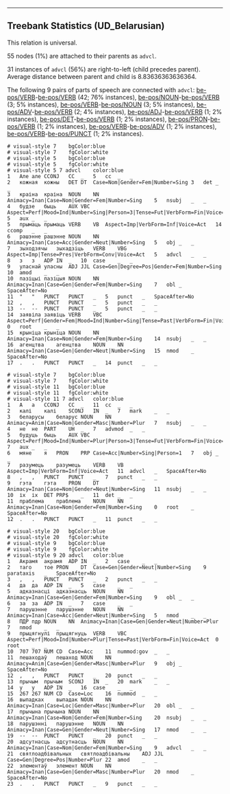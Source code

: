 

--------------------------------------------------------------------------------

## Treebank Statistics (UD_Belarusian)

This relation is universal.

55 nodes (1%) are attached to their parents as `advcl`.

31 instances of `advcl` (56%) are right-to-left (child precedes parent).
Average distance between parent and child is 8.83636363636364.

The following 9 pairs of parts of speech are connected with `advcl`: [be-pos/VERB]()-[be-pos/VERB]() (42; 76% instances), [be-pos/NOUN]()-[be-pos/VERB]() (3; 5% instances), [be-pos/VERB]()-[be-pos/NOUN]() (3; 5% instances), [be-pos/ADV]()-[be-pos/VERB]() (2; 4% instances), [be-pos/ADJ]()-[be-pos/VERB]() (1; 2% instances), [be-pos/DET]()-[be-pos/VERB]() (1; 2% instances), [be-pos/PRON]()-[be-pos/VERB]() (1; 2% instances), [be-pos/VERB]()-[be-pos/ADV]() (1; 2% instances), [be-pos/VERB]()-[be-pos/PUNCT]() (1; 2% instances).


~~~ conllu
# visual-style 7	bgColor:blue
# visual-style 7	fgColor:white
# visual-style 5	bgColor:blue
# visual-style 5	fgColor:white
# visual-style 5 7 advcl	color:blue
1	Але	але	CCONJ	CC	_	5	cc	_	_
2	кожная	кожны	DET	DT	Case=Nom|Gender=Fem|Number=Sing	3	det	_	_
3	краіна	краіна	NOUN	NN	Animacy=Inan|Case=Nom|Gender=Fem|Number=Sing	5	nsubj	_	_
4	будзе	быць	AUX	VBC	Aspect=Perf|Mood=Ind|Number=Sing|Person=3|Tense=Fut|VerbForm=Fin|Voice=Act	5	aux	_	_
5	прымаць	прымаць	VERB	VB	Aspect=Imp|VerbForm=Inf|Voice=Act	14	ccomp	_	_
6	рашэнне	рашэнне	NOUN	NN	Animacy=Inan|Case=Acc|Gender=Neut|Number=Sing	5	obj	_	_
7	зыходзячы	зыхадзiць	VERB	VBG	Aspect=Imp|Tense=Pres|VerbForm=Conv|Voice=Act	5	advcl	_	_
8	з	з	ADP	IN	_	10	case	_	_
9	уласнай	уласны	ADJ	JJL	Case=Gen|Degree=Pos|Gender=Fem|Number=Sing	10	amod	_	_
10	пазіцыі	пазіцыя	NOUN	NN	Animacy=Inan|Case=Gen|Gender=Fem|Number=Sing	7	obl	_	SpaceAfter=No
11	"	"	PUNCT	PUNCT	_	5	punct	_	SpaceAfter=No
12	,	,	PUNCT	PUNCT	_	5	punct	_	_
13	--	--	PUNCT	PUNCT	_	5	punct	_	_
14	заявіла	заявіць	VERB	VBC	Aspect=Perf|Gender=Fem|Mood=Ind|Number=Sing|Tense=Past|VerbForm=Fin|Voice=Act	0	root	_	_
15	крыніца	крыніца	NOUN	NN	Animacy=Inan|Case=Nom|Gender=Fem|Number=Sing	14	nsubj	_	_
16	агенцтва	агенцтва	NOUN	NN	Animacy=Inan|Case=Gen|Gender=Neut|Number=Sing	15	nmod	_	SpaceAfter=No
17	.	.	PUNCT	PUNCT	_	14	punct	_	_

~~~


~~~ conllu
# visual-style 7	bgColor:blue
# visual-style 7	fgColor:white
# visual-style 11	bgColor:blue
# visual-style 11	fgColor:white
# visual-style 11 7 advcl	color:blue
1	А	а	CCONJ	CC	_	11	cc	_	_
2	калі	калі	SCONJ	IN	_	7	mark	_	_
3	беларусы	беларус	NOUN	NN	Animacy=Anim|Case=Nom|Gender=Masc|Number=Plur	7	nsubj	_	_
4	не	не	PART	UH	_	7	advmod	_	_
5	будуць	быць	AUX	VBC	Aspect=Perf|Mood=Ind|Number=Plur|Person=3|Tense=Fut|VerbForm=Fin|Voice=Act	7	aux	_	_
6	мяне	я	PRON	PRP	Case=Acc|Number=Sing|Person=1	7	obj	_	_
7	разумець	разумець	VERB	VB	Aspect=Imp|VerbForm=Inf|Voice=Act	11	advcl	_	SpaceAfter=No
8	,	,	PUNCT	PUNCT	_	7	punct	_	_
9	гэта	гэта	PRON	DT	Animacy=Inan|Case=Nom|Gender=Neut|Number=Sing	11	nsubj	_	_
10	іх	іх	DET	PRP$	_	11	det	_	_
11	праблема	праблема	NOUN	NN	Animacy=Inan|Case=Nom|Gender=Fem|Number=Sing	0	root	_	SpaceAfter=No
12	.	.	PUNCT	PUNCT	_	11	punct	_	_

~~~


~~~ conllu
# visual-style 20	bgColor:blue
# visual-style 20	fgColor:white
# visual-style 9	bgColor:blue
# visual-style 9	fgColor:white
# visual-style 9 20 advcl	color:blue
1	Акрамя	акрамя	ADP	IN	_	2	case	_	_
2	таго	тое	PRON	DT	Case=Gen|Gender=Neut|Number=Sing	9	parataxis	_	SpaceAfter=No
3	,	,	PUNCT	PUNCT	_	2	punct	_	_
4	да	да	ADP	IN	_	5	case	_	_
5	адказнасці	адказнасць	NOUN	NN	Animacy=Inan|Case=Gen|Gender=Fem|Number=Sing	9	obl	_	_
6	за	за	ADP	IN	_	7	case	_	_
7	парушэнне	парушэнне	NOUN	NN	Animacy=Inan|Case=Acc|Gender=Neut|Number=Sing	5	nmod	_	_
8	ПДР	пдр	NOUN	NN	Animacy=Inan|Case=Gen|Gender=Neut|Number=Plur	7	nmod	_	_
9	прыцягнулі	прыцягнуць	VERB	VBC	Aspect=Perf|Mood=Ind|Number=Plur|Tense=Past|VerbForm=Fin|Voice=Act	0	root	_	_
10	707	707	NUM	CD	Case=Acc	11	nummod:gov	_	_
11	пешаходаў	пешаход	NOUN	NN	Animacy=Anim|Case=Gen|Gender=Masc|Number=Plur	9	obj	_	SpaceAfter=No
12	,	,	PUNCT	PUNCT	_	20	punct	_	_
13	прычым	прычым	SCONJ	IN	_	20	mark	_	_
14	у	у	ADP	IN	_	16	case	_	_
15	267	267	NUM	CD	Case=Loc	16	nummod	_	_
16	выпадках	выпадак	NOUN	NN	Animacy=Inan|Case=Loc|Gender=Masc|Number=Plur	20	obl	_	_
17	прычына	прычына	NOUN	NN	Animacy=Inan|Case=Nom|Gender=Fem|Number=Sing	20	nsubj	_	_
18	парушэнні	парушэнне	NOUN	NN	Animacy=Inan|Case=Gen|Gender=Neut|Number=Sing	17	nmod	_	_
19	--	--	PUNCT	PUNCT	_	20	punct	_	_
20	адсутнасць	адсутнасць	NOUN	NN	Animacy=Inan|Case=Nom|Gender=Fem|Number=Sing	9	advcl	_	_
21	святлоадбівальных	святлоадбівальны	ADJ	JJL	Case=Gen|Degree=Pos|Number=Plur	22	amod	_	_
22	элементаў	элемент	NOUN	NN	Animacy=Inan|Case=Gen|Gender=Masc|Number=Plur	20	nmod	_	SpaceAfter=No
23	.	.	PUNCT	PUNCT	_	9	punct	_	_

~~~


